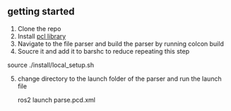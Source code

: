 ## getting started
1. Clone the repo
2. Install [pcl library](https://github.com/PointCloudLibrary/pcl) 
3. Navigate to the file parser and build the parser by running colcon build
4. Soucre it and add it to barshc to reduce repeating this step

  source ./install/local_setup.sh

5. change directory to the launch folder of the parser and run the launch file

    ros2 launch parse.pcd.xml

